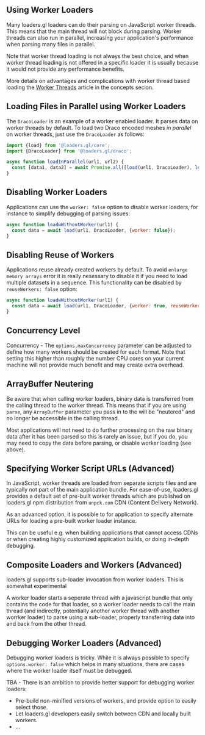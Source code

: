 ## Using Worker Loaders

Many loaders.gl loaders can do their parsing on JavaScript worker threads. This means that the main thread will not block during parsing. Worker threads can also run in parallel, increasing your application's performance when parsing many files in parallel.

Note that worker thread loading is not always the best choice, and when worker thread loading is not offered in a specific loader it is usually because it would not provide any performance benefits.

More details on advantages and complications with worker thread based loading the [Worker Threads](./concepts/worker-threads.md) article in the concepts secion.

## Loading Files in Parallel using Worker Loaders

The `DracoLoader` is an example of a worker enabled loader. It parses data on worker threads by default. To load two Draco encoded meshes _in parallel_ on worker threads, just use the `DracoLoader` as follows:

```js
import {load} from '@loaders.gl/core';
import {DracoLoader} from '@loaders.gl/draco';

async function loadInParallel(url1, url2) {
  const [data1, data2] = await Promise.all([load(url1, DracoLoader), load(url2, DracoLoader)]);
}
```

## Disabling Worker Loaders

Applications can use the `worker: false` option to disable worker loaders, for instance to simplify debugging of parsing issues:

```js
async function loadwWithoutWorker(url1) {
  const data = await load(url1, DracoLoader, {worker: false});
}
```

## Disabling Reuse of Workers

Applications reuse already created workers by default. To avoid `enlarge memory arrays` error it is really nesessary to disable it if you need to load multiple datasets in a sequence.
This functionality can be disabled by `reuseWorkers: false` option:

```js
async function loadwWithoutWorker(url1) {
  const data = await load(url1, DracoLoader, {worker: true, reuseWorkers: false});
}
```

## Concurrency Level

Concurrency - The `options.maxConcurrency` parameter can be adjusted to define how many workers should be created for each format. Note that setting this higher than roughly the number CPU cores on your current machine will not provide much benefit and may create extra overhead.

## ArrayBuffer Neutering

Be aware that when calling worker loaders, binary data is transferred from the calling thread to the worker thread. This means that if you are using `parse`, any `ArrayBuffer` parameter you pass in to the will be "neutered" and no longer be accessible in the calling thread.

Most applications will not need to do further processing on the raw binary data after it has been parsed so this is rarely an issue, but if you do, you may need to copy the data before parsing, or disable worker loading (see above).

## Specifying Worker Script URLs (Advanced)

In JavaScript, worker threads are loaded from separate scripts files and are typically not part of the main application bundle. For ease-of-use, loaders.gl provides a default set of pre-built worker threads which are published on loaders.gl npm distribution from `unpck.com` CDN (Content Delivery Network).

As an advanced option, it is possible to for application to specify alternate URLs for loading a pre-built worker loader instance.

This can be useful e.g. when building applications that cannot access CDNs or when creating highly customized application builds, or doing in-depth debugging.

## Composite Loaders and Workers (Advanced)

loaders.gl supports sub-loader invocation from worker loaders. This is somewhat experimental

A worker loader starts a seperate thread with a javascript bundle that only contains the code for that loader, so a worker loader needs to call the main thread (and indirectly, potentially another worker thread with another worrker loader) to parse using a sub-loader, properly transferring data into and back from the other thread.

## Debugging Worker Loaders (Advanced)

Debugging worker loaders is tricky. While it is always possible to specify `options.worker: false` which helps in many situations, there are cases where the worker loader itself must be debugged.

TBA - There is an ambition to provide better support for debugging worker loaders:

- Pre-build non-minified versions of workers, and provide option to easily select those.
- Let loaders.gl developers easily switch between CDN and locally built workers.
- ...
